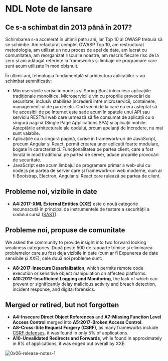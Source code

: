 # NDL Note de lansare

## Ce s-a schimbat din 2013 până în 2017?

Schimbarea s-a accelerat în ultimii patru ani, iar Top 10 al OWASP trebuia să se schimbe. Am refacturat complet OWASP Top 10, am restructurat metodologia, am utilizat un nou proces de apel de date, am lucrat cu comunitatea, am reorganizat riscurile noastre, am rescris fiecare risc de la zero și am adăugat referințe la frameworks și limbaje de programare care sunt acum utilizate în mod obișnuit.

În ultimii ani, tehnologia fundamentală și arhitectura aplicațiilor s-au schimbat semnificativ:

- Microserviciile scrise în node.js și Spring Boot înlocuiesc aplicațiile tradiționale monolitice. Microserviciile vin cu propriile provocări de securitate, inclusiv stabilirea încrederii între microservicii, containere, management-ul de parole etc. Cod vechi de la care nu era așteptat să fie accesibil de pe Internet este șade acum în spatele unui API sau serviciu RESTful web care urmează să fie consumat de aplicații cu o singură pagină (Single Page Applications SPA) și aplicații mobile. Așteptările arhitecturale ale codului, prcum apelanți de încredere, nu mai sunt valabile.
- Aplicațiile cu o singură pagină, scrise în framework-uri de JavaScript, precum Angular și React, permit crearea unor aplicații foarte modulare, bogate în caracteristici. Funcționalitatea pe partea client, care a fost livrată în mod tradițional pe partea de server, aduce propriile provocări de securitate.
- JavaScript este acum limbajul de programare primar a web-ului cu node.js pe partea de server care și framework-uri web moderne, cum ar fi Bootstrap, Electron, Angular și React care rulează pe partea de client.

## Probleme noi, vizibile in date

- **A4:2017-XML External Entities (XXE)** este o nouă categorie recunoscută în principal de instrumentele de testare a securității a codului sursă ([SAST](https://owasp.org/www-community/Source_Code_Analysis_Tools)).

## Probleme noi, propuse de comunitate

We asked the community to provide insight into two forward looking weakness categories. După peste 500 de rapoarte trimise și eliminarea problemelor care au fost deja vizibile in date (cum ar fi Expunerea de date sensibile și XXE), cele două noi probleme sunt: 

- **A8:2017-Insecure Deserialization**, which permits remote code execution or sensitive object manipulation on affected platforms.
- **A10:2017-Insufficient Logging and Monitoring**, the lack of which can prevent or significantly delay malicious activity and breach detection, incident response, and digital forensics.

## Merged or retired, but not forgotten

- **A4-Insecure Direct Object References** and **A7-Missing Function Level Access Control** merged into **A5:2017-Broken Access Control**.
- **A8-Cross-Site Request Forgery (CSRF)**, as many frameworks include [CSRF defenses](https://cheatsheetseries.owasp.org/cheatsheets/Cross-Site_Request_Forgery_Prevention_Cheat_Sheet.html), it was found in only 5% of applications.
- **A10-Unvalidated Redirects and Forwards**, while found in approximately in 8% of applications, it was edged out overall by XXE.

![0x06-release-notes-1](images/0x06-release-notes-1.png)
